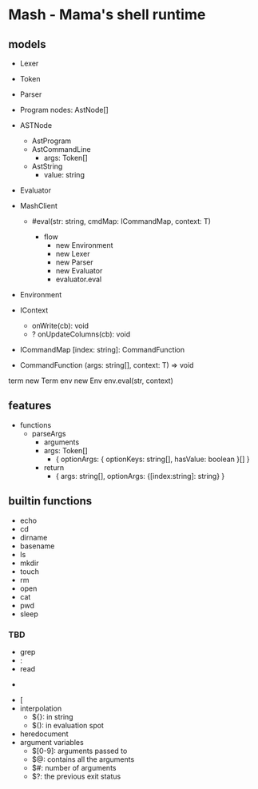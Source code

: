 # Mash - Mama's shell runtime

## models

- Lexer
- Token

- Parser
- Program
  nodes: AstNode[]
- ASTNode
  - AstProgram
  - AstCommandLine
    - args: Token[]
  - AstString
    - value: string

- Evaluator

- MashClient<T extends IContext>
  - #eval(str: string, cmdMap: ICommandMap<T>, context: T)
    - flow
      - new Environment
      - new Lexer
      - new Parser
      - new Evaluator
      - evaluator.eval

- Environment

- IContext
  - onWrite(cb): void
  - ? onUpdateColumns(cb): void

- ICommandMap<T>
  [index: string]: CommandFunction<T>

- CommandFunction<T>
  (args: string[], context: T) => void

term new Term
env new Env
env.eval(str, context)

## features

- functions
  - parseArgs
    - arguments
    - args: Token[]
      - { optionArgs: { optionKeys: string[], hasValue: boolean }[] }
    - return
      - { args: string[], optionArgs: {[index:string]: string} }

## builtin functions

- echo
- cd
- dirname
- basename
- ls
- mkdir
- touch
- rm
- open
- cat
- pwd
- sleep

### TBD

- grep
- :
- read
- >
- [
- interpolation
  - ${}: in string
  - $(): in evaluation spot
- heredocument
- argument variables
  - $[0-9]: arguments passed to
  - $@: contains all the arguments
  - $#: number of arguments
  - $?: the previous exit status
